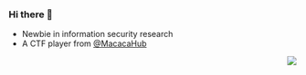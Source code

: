 ### Hi there 👻

- Newbie in information security research
- A CTF player from [@MacacaHub](https://ctftime.org/team/89275)

<img align="right" src="https://github-readme-stats.vercel.app/api?username=yctseng1227&theme=onedark&show_icons=true">
